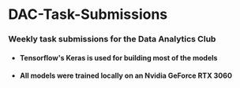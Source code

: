 # DAC-Task-Submissions

### Weekly task submissions for the Data Analytics Club
- #### Tensorflow's Keras is used for building most of the models
- #### All models were trained locally on an Nvidia GeForce RTX 3060
